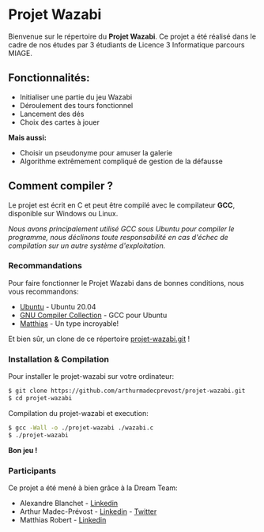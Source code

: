 # Projet Wazabi

Bienvenue sur le répertoire du **Projet Wazabi**. Ce projet a été réalisé dans le cadre de nos études par 3 étudiants de Licence 3 Informatique parcours MIAGE. 

## Fonctionnalités:

  - Initialiser une partie du jeu Wazabi
  - Déroulement des tours fonctionnel
  - Lancement des dés
  - Choix des cartes à jouer

**Mais aussi:**
  - Choisir un pseudonyme pour amuser la galerie
  - Algorithme extrêmement compliqué de gestion de la défausse


## Comment compiler ?

Le projet est écrit en C et peut être compilé avec le compilateur **GCC**, disponible sur Windows ou Linux. 

*Nous avons principalement utilisé GCC sous Ubuntu pour compiler le programme, nous déclinons toute responsabilité en cas d'échec de compilation sur un autre système d'exploitation.*

### Recommandations

Pour faire fonctionner le Projet Wazabi dans de bonnes conditions, nous vous recommandons:

* [Ubuntu](https://ubuntu-fr.org/) - Ubuntu 20.04
* [GNU Compiler Collection](https://doc.ubuntu-fr.org/gcc) - GCC pour Ubuntu
* [Matthias](https://www.linkedin.com/in/matthias-robert-067704175/) - Un type incroyable!

Et bien sûr, un clone de ce répertoire [projet-wazabi.git](https://github.com/arthurmadecprevost/projet-wazabi) !

### Installation & Compilation

Pour installer le projet-wazabi sur votre ordinateur:
```sh
$ git clone https://github.com/arthurmadecprevost/projet-wazabi.git
$ cd projet-wazabi
```
Compilation du projet-wazabi et execution:
```sh
$ gcc -Wall -o ./projet-wazabi ./wazabi.c
$ ./projet-wazabi
```

**Bon jeu !**

### Participants

Ce projet a été mené à bien grâce à la Dream Team:
- Alexandre Blanchet - [Linkedin](https://www.linkedin.com/in/alexandre-blanchet-b325a419b/)
- Arthur Madec-Prévost - [Linkedin](https://www.linkedin.com/in/arthurmadecprevost/) - [Twitter](https://twitter.com/amadecprevost)
- Matthias Robert - [Linkedin](https://www.linkedin.com/in/matthias-robert-067704175/)
